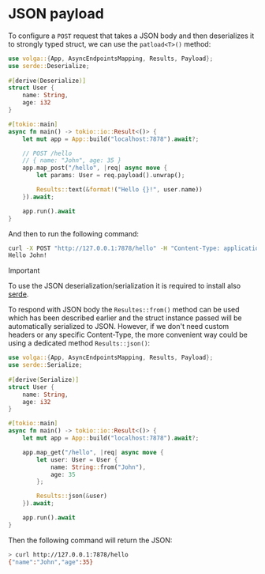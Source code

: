 # JSON payload

To configure a `POST` request that takes a JSON body and then deserializes it to strongly typed struct, we can use the `patload<T>()` method:
```rust
use volga::{App, AsyncEndpointsMapping, Results, Payload};
use serde::Deserialize;
 
#[derive(Deserialize)]
struct User {
    name: String,
    age: i32
}

#[tokio::main]
async fn main() -> tokio::io::Result<()> {
    let mut app = App::build("localhost:7878").await?;

    // POST /hello
    // { name: "John", age: 35 }
    app.map_post("/hello", |req| async move {
        let params: User = req.payload().unwrap();

        Results::text(&format!("Hello {}!", user.name))
    }).await;

    app.run().await
}
```
And then to run the following command:
```bash
curl -X POST "http://127.0.0.1:7878/hello" -H "Content-Type: application/json" -d "{ "name": "John", "age": 35 }"
Hello John!
```
> [!IMPORTANT]
> To use the JSON deserialization/serialization it is required to install also [serde](https://crates.io/crates/serde_json/).

To respond with JSON body the `Resultes::from()` method can be used which has been described earlier and the struct instance passed will be automatically serialized to JSON. 
However, if we don't need custom headers or any specific Content-Type, the more convenient way could be using a dedicated method `Results::json()`:
```rust
use volga::{App, AsyncEndpointsMapping, Results, Payload};
use serde::Serialize;
 
#[derive(Serialize)]
struct User {
    name: String,
    age: i32
}

#[tokio::main]
async fn main() -> tokio::io::Result<()> {
    let mut app = App::build("localhost:7878").await?;

    app.map_get("/hello", |req| async move {
        let user: User = User {
            name: String::from("John"),
            age: 35
        };

        Results::json(&user)
    }).await;

    app.run().await
}
```
Then the following command will return the JSON:
```bash
> curl http://127.0.0.1:7878/hello
{"name":"John","age":35}
```